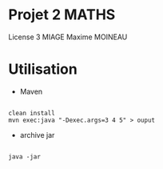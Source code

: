# Projet 2 MATHS

License 3 MIAGE
Maxime MOINEAU

# Utilisation

* Maven


```

clean install 
mvn exec:java "-Dexec.args=3 4 5" > ouput

```

* archive jar

```

java -jar 

```